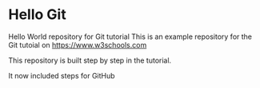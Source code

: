 # Hello Git
Hello World repository for Git tutorial
This is an example repository for the Git tutoial on https://www.w3schools.com

This repository is built step by step in the tutorial.

It now included steps for GitHub
